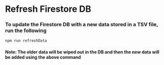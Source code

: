 # Refresh Firestore DB

### To update the Firestore DB with a new data stored in a TSV file, run the following

```sh
npm run refreshData
```

#### Note: The older data will be wiped out in the DB and then the new data will be added using the above command
